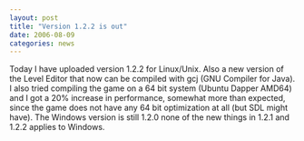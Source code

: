 ```yaml
---
layout: post
title: "Version 1.2.2 is out"
date: 2006-08-09
categories: news
---
```

Today I have uploaded version 1.2.2 for Linux/Unix. Also a new version of the Level Editor that now can be compiled with gcj (GNU Compiler for Java). I also tried compiling the game on a 64 bit system (Ubuntu Dapper AMD64) and I got a 20% increase in performance, somewhat more than expected, since the game does not have any 64 bit optimization at all (but SDL might have). The Windows version is still 1.2.0 none of the new things in 1.2.1 and 1.2.2 applies to Windows. 
